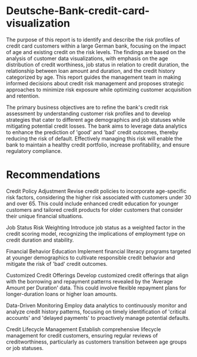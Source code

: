 # Deutsche-Bank-credit-card-visualization
The purpose of this report is to identify and describe the risk profiles of credit card customers within a large German bank, focusing on the impact of age and existing credit on the risk levels. The findings are based on the analysis of customer data visualizations, with emphasis on the age distribution of credit worthiness, job status in relation to credit duration, the relationship between loan amount and duration, and the credit history categorized by age. This report guides the management team in making informed decisions about credit risk management and proposes strategic approaches to minimize risk exposure while optimizing customer acquisition and retention.

The primary business objectives are to refine the bank's credit risk assessment by understanding customer risk profiles and to develop strategies that cater to different age demographics and job statuses while mitigating potential credit losses. The bank aims to leverage data analytics to enhance the prediction of 'good' and 'bad' credit outcomes, thereby reducing the risk of default. Effectively managing this risk will enable the bank to maintain a healthy credit portfolio, increase profitability, and ensure regulatory compliance.

# Recommendations 
Credit Policy Adjustment
Revise credit policies to incorporate age-specific risk factors, considering the higher risk associated with customers under 30 and over 65. This could include enhanced credit education for younger customers and tailored credit products for older customers that consider their unique financial situations.

Job Status Risk Weighting
Introduce job status as a weighted factor in the credit scoring model, recognizing the implications of employment type on credit duration and stability.

Financial Behavior Education
Implement financial literacy programs targeted at younger demographics to cultivate responsible credit behavior and mitigate the risk of 'bad' credit outcomes.

Customized Credit Offerings
Develop customized credit offerings that align with the borrowing and repayment patterns revealed by the 'Average Amount per Duration' data. This could involve flexible repayment plans for longer-duration loans or higher loan amounts.

Data-Driven Monitoring
Employ data analytics to continuously monitor and analyze credit history patterns, focusing on timely identification of 'critical accounts' and 'delayed payments' to proactively manage potential defaults.

Credit Lifecycle Management
Establish comprehensive lifecycle management for credit customers, ensuring regular reviews of creditworthiness, particularly as customers transition between age groups or job statuses.
